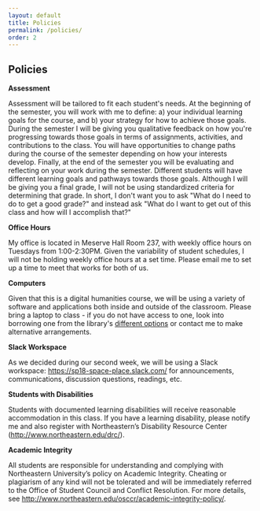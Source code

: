 ```yaml
---
layout: default
title: Policies
permalink: /policies/
order: 2
--- 
```


## Policies

**Assessment**

Assessment will be tailored to fit each student's needs. At the beginning of the semester, you will work with me to define: a) your individual learning goals for the course, and b) your strategy for how to achieve those goals. During the semester I will be giving you qualitative feedback on how you're progressing towards those goals in terms of assignments, activities, and contributions to the class. You will have opportunities to change paths during the course of the semester depending on how your interests develop. Finally, at the end of the semester you will be evaluating and reflecting on your work during the semester. Different students will have different learning goals and pathways towards those goals. Although I will be giving you a final grade, I will not be using standardized criteria for determining that grade. In short, I don't want you to ask "What do I need to do to get a good grade?" and instead ask "What do I want to get out of this class and how will I accomplish that?"

**Office Hours**

My office is located in Meserve Hall Room 237, with weekly office hours on Tuesdays from 1:00-2:30PM. Given the variability of student schedules, I will not be holding weekly office hours at a set time. Please email me to set up a time to meet that works for both of us.

**Computers**

Given that this is a digital humanities course, we will be using a variety of software and applications both inside and outside of the classroom. Please bring a laptop to class - if you do not have access to one, look into borrowing one from the library's [different options](https://www.northeastern.edu/its/services/tech-support/classrooms/equipment-checkout/) or contact me to make alternative arrangements.

**Slack Workspace**

As we decided during our second week, we will be using a Slack workspace: <https://sp18-space-place.slack.com/> for announcements, communications, discussion questions, readings, etc.

**Students with Disabilities**

Students with documented learning disabilities will receive reasonable accommodation in this class. If you have a learning disability, please notify me and also register with Northeastern’s Disability Resource Center (<http://www.northeastern.edu/drc/>). 

**Academic Integrity**

All students are responsible for understanding and complying with Northeastern University’s policy on Academic Integrity. Cheating or plagiarism of any kind will not be tolerated and will be immediately referred to the Office of Student Council and Conflict Resolution. For more details, see <http://www.northeastern.edu/osccr/academic-integrity-policy/>.
